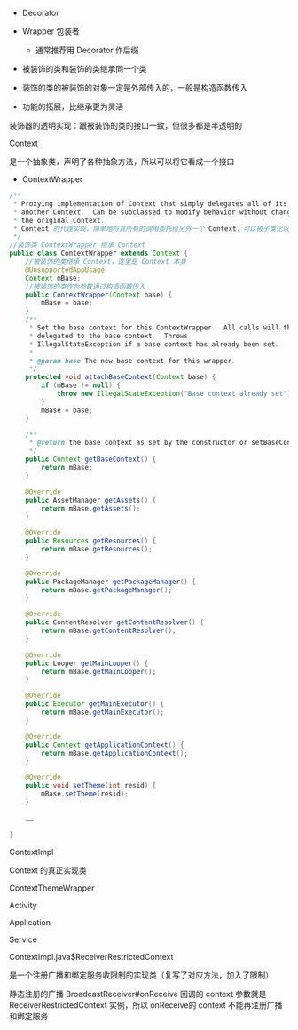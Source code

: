 

- Decorator







- Wrapper 包装者
  - 通常推荐用 Decorator 作后缀







- 被装饰的类和装饰的类继承同一个类
- 装饰的类的被装饰的对象一定是外部传入的，一般是构造函数传入
- 功能的拓展，比继承更为灵活



装饰器的透明实现：跟被装饰的类的接口一致，但很多都是半透明的



Context

是一个抽象类，声明了各种抽象方法，所以可以将它看成一个接口






- ContextWrapper

```java
/**
 * Proxying implementation of Context that simply delegates all of its calls to
 * another Context.  Can be subclassed to modify behavior without changing
 * the original Context.
 * Context 的代理实现，简单地将其所有的调用委托给另外一个 Context，可以被子类化以修改行为而不改变原始的 Context
 */
//装饰类 ContextWrapper 继承 Context
public class ContextWrapper extends Context {
    //被装饰的类继承 Context，这里是 Context 本身
    @UnsupportedAppUsage
    Context mBase;
	//被装饰的类作为参数通过构造函数传入
    public ContextWrapper(Context base) {
        mBase = base;
    }
    /**
     * Set the base context for this ContextWrapper.  All calls will then be
     * delegated to the base context.  Throws
     * IllegalStateException if a base context has already been set.
     *
     * @param base The new base context for this wrapper.
     */
    protected void attachBaseContext(Context base) {
        if (mBase != null) {
            throw new IllegalStateException("Base context already set");
        }
        mBase = base;
    }

    /**
     * @return the base context as set by the constructor or setBaseContext
     */
    public Context getBaseContext() {
        return mBase;
    }

    @Override
    public AssetManager getAssets() {
        return mBase.getAssets();
    }

    @Override
    public Resources getResources() {
        return mBase.getResources();
    }

    @Override
    public PackageManager getPackageManager() {
        return mBase.getPackageManager();
    }

    @Override
    public ContentResolver getContentResolver() {
        return mBase.getContentResolver();
    }

    @Override
    public Looper getMainLooper() {
        return mBase.getMainLooper();
    }

    @Override
    public Executor getMainExecutor() {
        return mBase.getMainExecutor();
    }

    @Override
    public Context getApplicationContext() {
        return mBase.getApplicationContext();
    }

    @Override
    public void setTheme(int resid) {
        mBase.setTheme(resid);
    }
    
    ……
    
} 
```



ContextImpl

Context 的真正实现类



ContextThemeWrapper



Activity



Application



Service



ContextImpl.java$ReceiverRestrictedContext

是一个注册广播和绑定服务收限制的实现类（复写了对应方法，加入了限制）

静态注册的广播 BroadcastReceiver#onReceive 回调的 context 参数就是 ReceiverRestrictedContext 实例，所以 onReceive的 context 不能再注册广播和绑定服务





